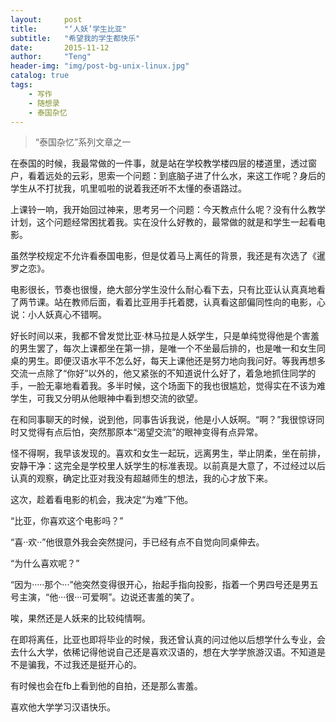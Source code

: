 ```yaml
---
layout:     post
title:      "‘人妖’学生比亚"
subtitle:   "希望我的学生都快乐"
date:       2015-11-12 
author:     "Teng"
header-img: "img/post-bg-unix-linux.jpg"
catalog: true
tags:
    - 写作
    - 随想录
    - 泰国杂忆
---
```


> “泰国杂忆”系列文章之一

在泰国的时候，我最常做的一件事，就是站在学校教学楼四层的楼道里，透过窗户，看着远处的云彩，思索一个问题：到底脑子进了什么水，来这工作呢？身后的学生从不打扰我，叽里呱啦的说着我还听不太懂的泰语路过。

上课铃一响，我开始回过神来，思考另一个问题：今天教点什么呢？没有什么教学计划，这个问题经常困扰着我。实在没什么好教的，最常做的就是和学生一起看电影。

虽然学校规定不允许看泰国电影，但是仗着马上离任的背景，我还是有次选了《暹罗之恋》。

 

电影很长，节奏也很慢，绝大部分学生没什么耐心看下去，只有比亚认认真真地看了两节课。站在教师后面，看着比亚用手托着腮，认真看这部偏同性向的电影，心说：小人妖真心不错啊。

 

好长时间以来，我都不曾发觉比亚·林马拉是人妖学生，只是单纯觉得他是个害羞的男生罢了，每次上课都坐在第一排，是唯一个不坐最后排的，也是唯一和女生同桌的男生。即便汉语水平不怎么好，每天上课他还是努力地向我问好。等我再想多交流一点除了“你好”以外的，他又紧张的不知道说什么好了，着急地抓住同学的手，一脸无辜地看着我。多半时候，这个场面下的我也很尴尬，觉得实在不该为难学生，可我又分明从他眼神中看到想交流的欲望。

 

在和同事聊天的时候，说到他，同事告诉我说，他是小人妖啊。“啊？”我很惊讶同时又觉得有点后怕，突然那原本“渴望交流”的眼神变得有点异常。

怪不得啊，我早该发现的。喜欢和女生一起玩，远离男生，举止阴柔，坐在前排，安静干净：这完全是学校里人妖学生的标准表现。以前真是大意了，不过经过以后认真的观察，确定比亚对我没有超越师生的想法，我的心才放下来。

 

这次，趁着看电影的机会，我决定“为难”下他。

“比亚，你喜欢这个电影吗？”

“喜··欢··”他很意外我会突然提问，手已经有点不自觉向同桌伸去。

“为什么喜欢呢？”

“因为·····那个···”他突然变得很开心，抬起手指向投影，指着一个男四号还是男五号主演，“他···很···可爱啊”。边说还害羞的笑了。

唉，果然还是人妖来的比较纯情啊。

 

在即将离任，比亚也即将毕业的时候，我还曾认真的问过他以后想学什么专业，会去什么大学，依稀记得他说自己还是喜欢汉语的，想在大学学旅游汉语。不知道是不是骗我，不过我还是挺开心的。

 

有时候也会在fb上看到他的自拍，还是那么害羞。

喜欢他大学学习汉语快乐。